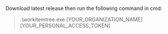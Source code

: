 Download latest release then run the following command in cmd:

>.\workitemtree.exe [YOUR_ORGANIZATION_NAME] [YOUR_PERSONAL_ACCESS_TOKEN]
